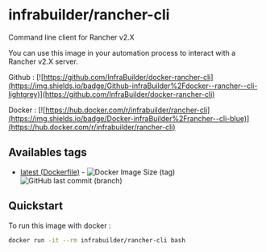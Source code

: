 # infrabuilder/rancher-cli

Command line client for Rancher v2.X

You can use this image in your automation process to interact with a Rancher v2.X server.

Github : [![https://github.com/InfraBuilder/docker-rancher-cli](https://img.shields.io/badge/Github-infraBuilder%2Fdocker--rancher--cli-lightgrey)](https://github.com/InfraBuilder/docker-rancher-cli)

Docker : [![https://hub.docker.com/r/infrabuilder/rancher-cli](https://img.shields.io/badge/Docker-infraBuilder%2Francher--cli-blue)](https://hub.docker.com/r/infrabuilder/rancher-cli)

## Availables tags

- [latest (Dockerfile)](https://github.com/InfraBuilder/docker-rancher-cli/blob/master/Dockerfile) - ![Docker Image Size (tag)](https://img.shields.io/docker/image-size/infrabuilder/rancher-cli/latest)![GitHub last commit (branch)](https://img.shields.io/github/last-commit/InfraBuilder/docker-rancher-cli/master)

## Quickstart

To run this image with docker :

```bash
docker run -it --rm infrabuilder/rancher-cli bash
```

